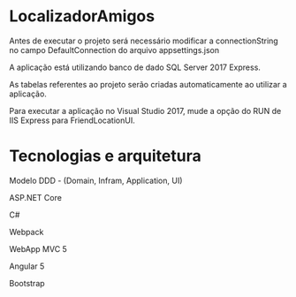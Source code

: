 # LocalizadorAmigos

Antes de executar o projeto será necessário modificar a connectionString no campo DefaultConnection do arquivo appsettings.json

A aplicação está utilizando banco de dado SQL Server 2017 Express.

As tabelas referentes ao projeto serão criadas automaticamente ao utilizar a aplicação.

Para executar a aplicação no Visual Studio 2017, mude a opção do RUN de IIS Express para FriendLocationUI.

# Tecnologias e arquitetura

Modelo DDD - (Domain, Infram, Application, UI)

ASP.NET Core

C#

Webpack

WebApp MVC 5

Angular 5

Bootstrap
